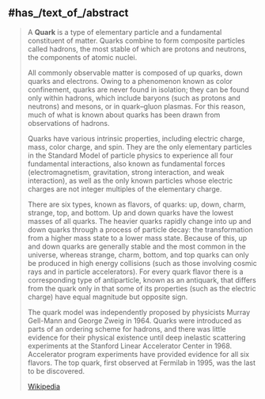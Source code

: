 

## #has_/text_of_/abstract 

> A **Quark** is a type of elementary particle and a fundamental constituent of matter. 
> Quarks combine to form composite particles called hadrons, 
> the most stable of which are protons and neutrons, the components of atomic nuclei. 
> 
> All commonly observable matter is composed of up quarks, down quarks and electrons. 
> Owing to a phenomenon known as color confinement, quarks are never found in isolation; they can be found only within hadrons, which include baryons (such as protons and neutrons) and mesons, or in quark–gluon plasmas. For this reason, much of what is known about quarks has been drawn from observations of hadrons.
>
> Quarks have various intrinsic properties, including electric charge, mass, color charge, and spin. They are the only elementary particles in the Standard Model of particle physics to experience all four fundamental interactions, also known as fundamental forces (electromagnetism, gravitation, strong interaction, and weak interaction), as well as the only known particles whose electric charges are not integer multiples of the elementary charge.
>
> There are six types, known as flavors, of quarks: up, down, charm, strange, top, and bottom. Up and down quarks have the lowest masses of all quarks. The heavier quarks rapidly change into up and down quarks through a process of particle decay: the transformation from a higher mass state to a lower mass state. Because of this, up and down quarks are generally stable and the most common in the universe, whereas strange, charm, bottom, and top quarks can only be produced in high energy collisions (such as those involving cosmic rays and in particle accelerators). For every quark flavor there is a corresponding type of antiparticle, known as an antiquark, that differs from the quark only in that some of its properties (such as the electric charge) have equal magnitude but opposite sign.
>
> The quark model was independently proposed by physicists Murray Gell-Mann and George Zweig in 1964. Quarks were introduced as parts of an ordering scheme for hadrons, and there was little evidence for their physical existence until deep inelastic scattering experiments at the Stanford Linear Accelerator Center in 1968. Accelerator program experiments have provided evidence for all six flavors. The top quark, first observed at Fermilab in 1995, was the last to be discovered.
>
> [Wikipedia](https://en.wikipedia.org/wiki/Quark)